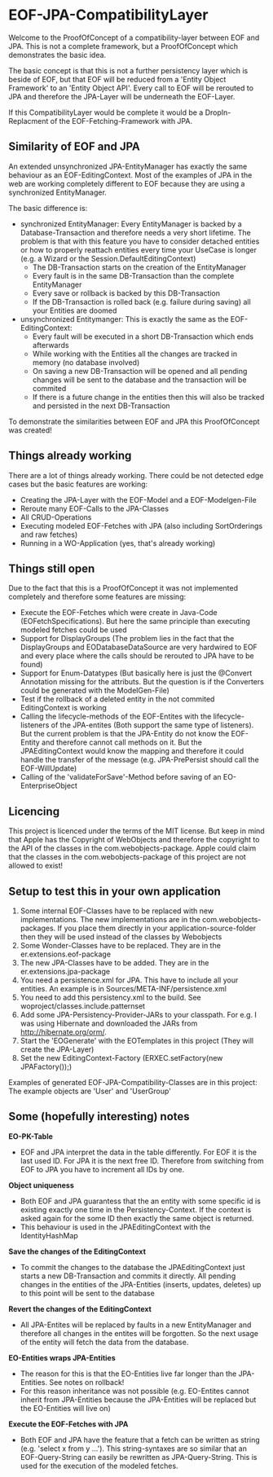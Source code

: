 # EOF-JPA-CompatibilityLayer

Welcome to the ProofOfConcept of a compatibility-layer between EOF and JPA. This is not a complete framework, but a ProofOfConcept which demonstrates the basic idea.

The basic concept is that this is not a further persistency layer which is beside of EOF, but that EOF will be reduced from a 'Entity Object Framework' to an 'Entity Object API'. Every call to EOF will be rerouted to JPA and therefore the JPA-Layer will be underneath the EOF-Layer.

If this CompatibilityLayer would be complete it would be a DropIn-Replacment of the EOF-Fetching-Framework with JPA. 

## Similarity of EOF and JPA

An extended unsynchronized JPA-EntityManager has exactly the same behaviour as an EOF-EditingContext. Most of the examples of JPA in the web are working completely different to EOF because they are using a synchronized EntityManager.

The basic difference is:
* synchronized EntityManager: Every EntityManager is backed by a Database-Transaction and therefore needs a very short lifetime. The problem is that with this feature you have to consider detached entities or how to properly reattach entities every time your UseCase is longer (e.g. a Wizard or the Session.DefaultEditingContext)
    * The DB-Transaction starts on the creation of the EntityManager
    * Every fault is in the same DB-Transaction than the complete EntityManager
    * Every save or rollback is backed by this DB-Transaction
    * If the DB-Transaction is rolled back (e.g. failure during saving) all your Entities are doomed
* unsynchronized Entitymanger: This is exactly the same as the EOF-EditingContext:
    * Every fault will be executed in a short DB-Transaction which ends afterwards
    * While working with the Entities all the changes are tracked in memory (no database involved)
    * On saving a new DB-Transaction will be opened and all pending changes will be sent to the database and the transaction will be commited
    * If there is a future change in the entities then this will also be tracked and persisted in the next DB-Transaction

To demonstrate the similarities between EOF and JPA this ProofOfConcept was created!

## Things already working

There are a lot of things already working. There could be not detected edge cases but the basic features are working:
* Creating the JPA-Layer with the EOF-Model and a EOF-Modelgen-File
* Reroute many EOF-Calls to the JPA-Classes
* All CRUD-Operations
* Executing modeled EOF-Fetches with JPA (also including SortOrderings and raw fetches)
* Running in a WO-Application (yes, that's already working)

## Things still open

Due to the fact that this is a ProofOfConcept it was not implemented completely and therefore some features are missing:
* Execute the EOF-Fetches which were create in Java-Code (EOFetchSpecifications). But here the same principle than executing modeled fetches could be used
* Support for DisplayGroups (The problem lies in the fact that the DisplayGroups and EODatabaseDataSource are very hardwired to EOF and every place where the calls should be rerouted to JPA have to be found)
* Support for Enum-Datatypes (But basically here is just the @Convert Annotation missing for the attributs. But the question is if the Converters could be generated with the ModelGen-File)
* Test if the rollback of a deleted entity in the not commited EditingContext is working
* Calling the lifecycle-methods of the EOF-Entites with the lifecycle-listeners of the JPA-entites (Both support the same type of listeners). But the current problem is that the JPA-Entity do not know the EOF-Entity and therefore cannot call methods on it. But the JPAEditingContext would know the mapping and therefore it could handle the transfer of the message (e.g. JPA-PrePersist should call the EOF-WillUpdate)
* Calling of the 'validateForSave'-Method before saving of an EO-EnterpriseObject

## Licencing

This project is licenced under the terms of the MIT license.
But keep in mind that Apple has the Copyright of WebObjects and therefore the copyright to the API of the classes in the com.webobjects-package. Apple could claim that the classes in the com.webobjects-package of this project are not allowed to exist!

## Setup to test this in your own application
1. Some internal EOF-Classes have to be replaced with new implementations. The new implementations are in the com.webobjects-packages. If you place them directly in your application-source-folder then they will be used instead of the classes by Webobjects
2. Some Wonder-Classes have to be replaced. They are in the er.extensions.eof-package
3. The new JPA-Classes have to be added. They are in the er.extensions.jpa-package
4. You need a persistence.xml for JPA. This have to include all your entities. An example is in Sources/META-INF/persistence.xml
5. You need to add this persistency.xml to the build. See woproject/classes.include.patternset
6. Add some JPA-Persistency-Provider-JARs to your classpath. For e.g. I was using Hibernate and downloaded the JARs from http://hibernate.org/orm/. 
7. Start the 'EOGenerate' with the EOTemplates in this project (They will create the JPA-Layer)
8. Set the new EditingContext-Factory (ERXEC.setFactory(new JPAFactory());)

Examples of generated EOF-JPA-Compatibility-Classes are in this project: The example objects are 'User' and 'UserGroup'

## Some (hopefully interesting) notes
**EO-PK-Table**
* EOF and JPA interpret the data in the table differently. For EOF it is the last used ID. For JPA it is the next free ID. Therefore from switching from EOF to JPA you have to increment all IDs by one.

**Object uniqueness**
* Both EOF and JPA guarantess that the an entity with some specific id is existing exactly one time in the Persistency-Context. If the context is asked again for the some ID then exactly the same object is returned.
* This behaviour is used in the JPAEditingContext with the IdentityHashMap

**Save the changes of the EditingContext**
* To commit the changes to the database the JPAEditingContext just starts a new DB-Transaction and commits it directly. All pending changes in the entities of the JPA-Entities (inserts, updates, deletes) up to this point will be sent to the database

**Revert the changes of the EditingContext**
* All JPA-Entites will be replaced by faults in a new EntityManager and therefore all changes in the entites will be forgotten. So the next usage of the entity will fetch the data from the database.

**EO-Entities wraps JPA-Entities**
* The reason for this is that the EO-Entities live far longer than the JPA-Entities. See notes on rollback!
* For this reason inheritance was not possible (e.g. EO-Entites cannot inherit from JPA-Entities because the JPA-Entities will be replaced but the EO-Entities will live on)

**Execute the EOF-Fetches with JPA**
* Both EOF and JPA have the feature that a fetch can be written as string (e.g. 'select x from y ...'). This string-syntaxes are so similar that an EOF-Query-String can easily be rewritten as JPA-Query-String. This is used for the execution of the modeled fetches.
